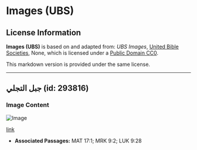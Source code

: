 # Images (UBS)

## License Information

**Images (UBS)** is based on and adapted from: _UBS Images_, [United Bible Societies](https://unitedbiblesocieties.org/), None, which is licensed under a [Public Domain CC0](https://creativecommons.org/public-domain/cc0/).

This markdown version is provided under the same license.



--------------------------------

## جبل التجلي (id: 293816)

### Image Content

![Image](https://cdn.aquifer.bible/aquifer-content/resources/Media/WEB-0653_mount_of_transfiguration.jpg)

[link](https://cdn.aquifer.bible/aquifer-content/resources/Media/WEB-0653_mount_of_transfiguration.jpg)

* **Associated Passages:** MAT 17:1; MRK 9:2; LUK 9:28


